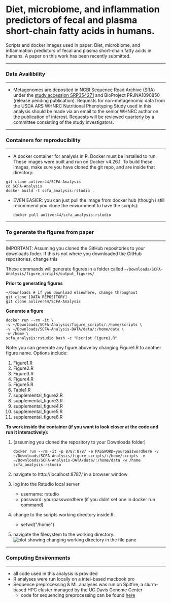 # Diet, microbiome, and inflammation predictors of fecal and plasma short-chain fatty acids in humans.
 Scripts and docker images used in paper: Diet, microbiome, and inflammation predictors of fecal and plasma short-chain fatty acids in humans. A paper on this work has been recently submitted.

______________
### **Data Availibility**
___________________
- Metagenomes are deposited in NCBI Sequence Read Archive (SRA) under the [study accession SRP354271](https://dataview.ncbi.nlm.nih.gov/object/PRJNA795985) and BioProject PRJNA1090850
 (release pending publication). Requests for non-metagenomic data from the USDA ARS WHNRC Nutritional Phenotyping Study used in this analysis should be made via an email to the senior WHNRC author on the publication of interest. Requests will be reviewed quarterly by a committee consisting of the study investigators.

________________________________________
### **Containers for reproducibility**
_________________________________________________
- A docker container for analysis in R. Docker must be installed to run. These images were built and run on Docker v4.26.1. To build these images, make sure you have cloned the git repo, and are inside that directory: 
```
git clone aoliver44/SCFA-Analysis
cd SCFA-Analysis
docker build -t scfa_analysis:rstudio .
```
- EVEN EASIER: you can just pull the image from docker hub (though i still recommend you clone the enviornment to have the scripts):
  ```
  docker pull aoliver44/scfa_analysis:rstudio
  ```
________________________________________
### **To generate the figures from paper**
_________________________________________________

IMPORTANT: Assuming you cloned the GitHub repositories to your downloads foder. If this is not where you downloaded the GitHub repositories, change this

These commands will generate figures in a folder called ```~/Downloads/SCFA-Analysis/figure_scripts/output_figures/```

**Prior to generating figures**
```
~/Downloads # if you download elsewhere, change throughout
git clone [DATA REPOSITORY]
git clone aoliver44/SCFA-Analysis
```
**Generate a figure**
```
docker run --rm -it \
-v ~/Downloads/SCFA-Analysis/figure_scripts/:/home/scripts \
-v ~/Downloads/SCFA-Analysis-DATA/data/:/home/data \
-w /home \
scfa_analysis:rstudio bash -c "Rscript Figure1.R"
```
Note: you can generate any figure above by changing Figure1.R to another figure name. Options include:
1. Figure1.R
2. Figure2.R
3. Figure3.R
4. Figure4.R
5. Figure5.R
6. Table1.R
7. supplemental_figure2.R
8. supplemental_figure3.R
9. supplemental_figure4.R
10. supplemental_figure5.R
11. supplemental_figure6.R


**To work inside the container (if you want to look closer at the code and run it interactively):**

1. (assuming you cloned the repository to your Downloads folder) 

    ```docker run --rm -it -p 8787:8787 -e PASSWORD=yourpasswordhere -v ~/Downloads/SCFA-Analysis/figure_scripts/:/home/scripts -v ~/Downloads/SCFA-Analysis-DATA/data/:/home/data -w /home scfa_analysis:rstudio```

2. navigate to http://localhost:8787/ in a browser window
3. log into the Rstudio local server
    - username: rstudio
    - password: yourpasswordhere (if you didnt set one in docker run command)
4. change to the scripts working directory inside R.
    - setwd("/home")
5. navigate the filesystem to the working directory.
    ![plot showing changing working directory in the file pane](https://github.com/aoliver44/SCFA-Analysis/blob/main/utilities/readme_picture.png)
____________
### **Computing Environments**
_______________
- all code used in this analysis is provided
- R analyses were run locally on a intel-based macbook pro
- Sequence preprocessing & ML analyses was run on Spitfire, a slurm-based HPC cluster managed by the UC Davis Genome Center
    - code for sequencing preprocessing can be found [here](https://github.com/dglemay/ARG_metagenome)

